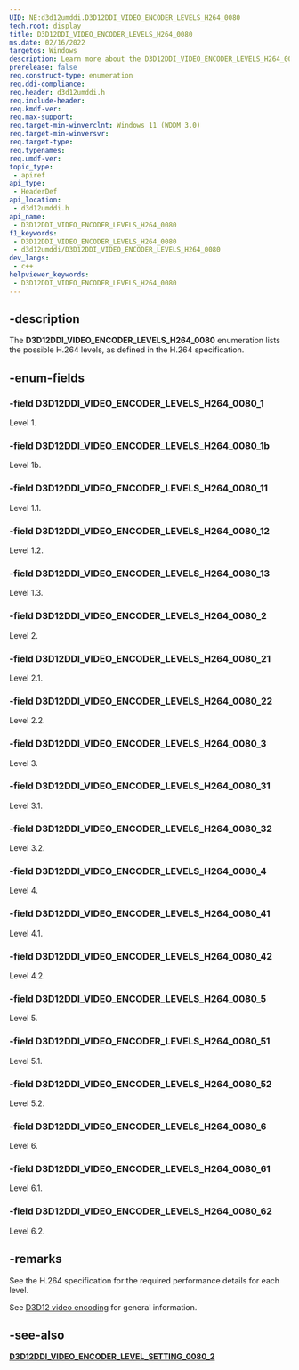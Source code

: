 ```yaml
---
UID: NE:d3d12umddi.D3D12DDI_VIDEO_ENCODER_LEVELS_H264_0080
tech.root: display
title: D3D12DDI_VIDEO_ENCODER_LEVELS_H264_0080
ms.date: 02/16/2022
targetos: Windows
description: Learn more about the D3D12DDI_VIDEO_ENCODER_LEVELS_H264_0080 enumeration.
prerelease: false
req.construct-type: enumeration
req.ddi-compliance: 
req.header: d3d12umddi.h
req.include-header: 
req.kmdf-ver: 
req.max-support: 
req.target-min-winverclnt: Windows 11 (WDDM 3.0)
req.target-min-winversvr: 
req.target-type: 
req.typenames: 
req.umdf-ver: 
topic_type:
 - apiref
api_type:
 - HeaderDef
api_location:
 - d3d12umddi.h
api_name:
 - D3D12DDI_VIDEO_ENCODER_LEVELS_H264_0080
f1_keywords:
 - D3D12DDI_VIDEO_ENCODER_LEVELS_H264_0080
 - d3d12umddi/D3D12DDI_VIDEO_ENCODER_LEVELS_H264_0080
dev_langs:
 - c++
helpviewer_keywords:
 - D3D12DDI_VIDEO_ENCODER_LEVELS_H264_0080
---
```


## -description

The **D3D12DDI_VIDEO_ENCODER_LEVELS_H264_0080** enumeration lists the possible H.264 levels, as defined in the H.264 specification.

## -enum-fields

### -field D3D12DDI_VIDEO_ENCODER_LEVELS_H264_0080_1

Level 1.

### -field D3D12DDI_VIDEO_ENCODER_LEVELS_H264_0080_1b

Level 1b.

### -field D3D12DDI_VIDEO_ENCODER_LEVELS_H264_0080_11

Level 1.1.

### -field D3D12DDI_VIDEO_ENCODER_LEVELS_H264_0080_12

Level 1.2.

### -field D3D12DDI_VIDEO_ENCODER_LEVELS_H264_0080_13

Level 1.3.

### -field D3D12DDI_VIDEO_ENCODER_LEVELS_H264_0080_2

Level 2.

### -field D3D12DDI_VIDEO_ENCODER_LEVELS_H264_0080_21

Level 2.1.

### -field D3D12DDI_VIDEO_ENCODER_LEVELS_H264_0080_22

Level 2.2.

### -field D3D12DDI_VIDEO_ENCODER_LEVELS_H264_0080_3

Level 3.

### -field D3D12DDI_VIDEO_ENCODER_LEVELS_H264_0080_31

Level 3.1.

### -field D3D12DDI_VIDEO_ENCODER_LEVELS_H264_0080_32

Level 3.2.

### -field D3D12DDI_VIDEO_ENCODER_LEVELS_H264_0080_4

Level 4.

### -field D3D12DDI_VIDEO_ENCODER_LEVELS_H264_0080_41

Level 4.1.

### -field D3D12DDI_VIDEO_ENCODER_LEVELS_H264_0080_42

Level 4.2.

### -field D3D12DDI_VIDEO_ENCODER_LEVELS_H264_0080_5

Level 5.

### -field D3D12DDI_VIDEO_ENCODER_LEVELS_H264_0080_51

Level 5.1.

### -field D3D12DDI_VIDEO_ENCODER_LEVELS_H264_0080_52

Level 5.2.

### -field D3D12DDI_VIDEO_ENCODER_LEVELS_H264_0080_6

Level 6.

### -field D3D12DDI_VIDEO_ENCODER_LEVELS_H264_0080_61

Level 6.1.

### -field D3D12DDI_VIDEO_ENCODER_LEVELS_H264_0080_62

Level 6.2.

## -remarks

See the H.264 specification for the required performance details for each level.

See [D3D12 video encoding](/windows-hardware/drivers/display/video-encoding-d3d12.md) for general information.

## -see-also

[**D3D12DDI_VIDEO_ENCODER_LEVEL_SETTING_0080_2**](ns-d3d12umddi-d3d12ddi_video_encoder_level_setting_0080_2.md)